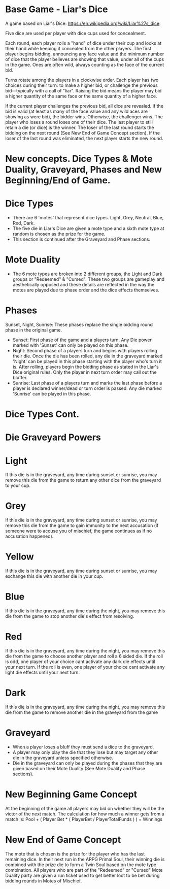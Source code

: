 Base Game - Liar's Dice
============================================================================
A game based on Liar's Dice: https://en.wikipedia.org/wiki/Liar%27s_dice.

Five dice are used per player with dice cups used for concealment.

Each round, each player rolls a "hand" of dice under their cup and looks at their hand while keeping it concealed from the other players. The first player begins bidding, announcing any face value and the minimum number of dice that the player believes are showing that value, under all of the cups in the game. Ones are often wild, always counting as the face of the current bid.

Turns rotate among the players in a clockwise order. Each player has two choices during their turn: to make a higher bid, or challenge the previous bid—typically with a call of "liar". Raising the bid means the player may bid a higher quantity of the same face or the same quantity of a higher face.

If the current player challenges the previous bid, all dice are revealed. If the bid is valid (at least as many of the face value and any wild aces are showing as were bid), the bidder wins. Otherwise, the challenger wins. The player who loses a round loses one of their dice. The last player to still retain a die (or dice) is the winner. The loser of the last round starts the bidding on the next round (See New End of Game Concept section). If the loser of the last round was eliminated, the next player starts the new round.


New concepts. Dice Types & Mote Duality, Graveyard, Phases and New Beginning/End of Game.
============================================================================
Dice Types
============================================================================
- There are 6 'motes' that represent dice types. Light, Grey, Neutral, Blue, Red, Dark.
- The five die in Liar's Dice are given a mote type and a sixth mote type at random is chosen as the prize for the game.
- This section is continued after the Graveyard and Phase sections.

Mote Duality
============================================================================
- The 6 mote types are broken into 2 different groups, the Light and Dark groups or
"Redeemed" & "Cursed". These two groups are gameplay and aesthetically opposed and these details are reflected in the way the motes are played due to phase order and the dice effects themselves.

Phases
============================================================================
Sunset, Night, Sunrise:
These phases replace the single bidding round phase in the original game.
- Sunset: First phase of the game and a players turn. Any Die power marked with 'Sunset' can only be played on this phase. 
- Night: Second phase of a players turn and begins with players rolling their die. Once the die has been rolled, any die in the graveyard marked 'Night' can be played in this phase starting with the player who's turn it is. After rolling, players begin the bidding phase as stated in the Liar's Dice original rules. Only the player in next turn order may call out the bluffer.
- Sunrise: Last phase of a players turn and marks the last phase before a player is declared winner/dead or turn order is passed. Any die marked 'Sunrise' can be played in this phase.

Dice Types Cont.
============================================================================
Die Graveyard Powers
============================================================================
Light
============================================================================
If this die is in the graveyard, any time during sunset or sunrise,
you may remove this die from the game to return any other dice from the graveyard to your cup.

Grey
=============================================================================
If this die is in the graveyard, any time during sunset or sunrise,
you may remove this die from the game to gain immunity to the next accusation
(if someone were to accuse you of mischief, the game continues as if no accusation happened).

Yellow
=============================================================================
If this die is in the graveyard, any time during sunset or sunrise,
you may exchange this die with another die in your cup.

Blue
=============================================================================
If this die is in the graveyard, any time during the night,
you may remove this die from the game to stop another die's effect from resolving.

Red
=============================================================================
If this die is in the graveyard, any time during the night,
you may remove this die from the game to choose another player and roll a 6 sided die.
If the roll is odd, one player of your choice cant activate any dark die effects until your next turn.
If the roll is even, one player of your choice cant activate any light die effects until your next turn.

Dark
=============================================================================
If this die is in the graveyard, any time during the night,
you may remove this die from the game to remove another die in the graveyard from the game

Graveyard
============================================================================
- When a player loses a bluff they must send a dice to the graveyard.
- A player may only play the die that they lose but may target any other die in the graveyard unless specified otherwise.
- Die in the graveyard can only be played during the phases that they are given based on their Mote Duality (See Mote Duality and Phase sections).

New Beginning Game Concept
============================================================================
At the beginning of the game all players may bid on whether they will be the victor of the next match. The calculation for how much a winner gets from a match is:
Pool + ( Player Bet * ( PlayerBet / PlayerTotalFunds ) ) = Winnings

New End of Game Concept
============================================================================

The mote that is chosen is the prize for the player who has the last remaining dice. In their next run in the ARPG Primal Soul, their winning die is combined with the prize die
to form a Twin Soul based on the mote type combination. All players who are part of the "Redeemed" or "Cursed" Mote Duality party are given a run ticket used to get better loot to be bet during bidding rounds in Motes of Mischief.
